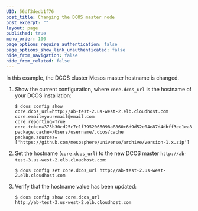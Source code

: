 ```yaml
---
UID: 56df3dedb1f76
post_title: Changing the DCOS master node
post_excerpt: ""
layout: page
published: true
menu_order: 100
page_options_require_authentication: false
page_options_show_link_unauthenticated: false
hide_from_navigation: false
hide_from_related: false
---
```

In this example, the DCOS cluster Mesos master hostname is changed.

1.  Show the current configuration, where `core.dcos_url` is the hostname of your DCOS installation:
    
        $ dcos config show
        core.dcos_url=http://ab-test-2.us-west-2.elb.cloudhost.com
        core.email=youremail@email.com
        core.reporting=True
        core.token=375b30cd25c7c1f7952066098a8860c6d9d52e04e87d4dbff3ee1ea8b8fdac80
        package.cache=/Users/username/.dcos/cache
        package.sources=['https://github.com/mesosphere/universe/archive/version-1.x.zip']
        

2.  Set the hostname (`core.dcos_url`) to the new DCOS master `http://ab-test-3.us-west-2.elb.cloudhost.com`:
    
        $ dcos config set core.dcos_url http://ab-test-2.us-west-2.elb.cloudhost.com
        

3.  Verify that the hostname value has been updated:
    
        $ dcos config show core.dcos_url
        http://ab-test-3.us-west-2.elb.cloudhost.com